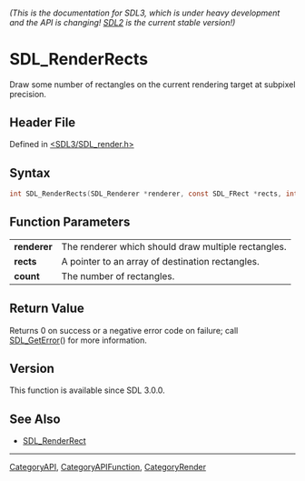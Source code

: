 ###### (This is the documentation for SDL3, which is under heavy development and the API is changing! [SDL2](https://wiki.libsdl.org/SDL2/) is the current stable version!)
# SDL_RenderRects

Draw some number of rectangles on the current rendering target at subpixel precision.

## Header File

Defined in [<SDL3/SDL_render.h>](https://github.com/libsdl-org/SDL/blob/main/include/SDL3/SDL_render.h)

## Syntax

```c
int SDL_RenderRects(SDL_Renderer *renderer, const SDL_FRect *rects, int count);
```

## Function Parameters

|                  |                                                     |
| ---------------- | --------------------------------------------------- |
| **renderer**     | The renderer which should draw multiple rectangles. |
| **rects**        | A pointer to an array of destination rectangles.    |
| **count**        | The number of rectangles.                           |

## Return Value

Returns 0 on success or a negative error code on failure; call
[SDL_GetError](SDL_GetError)() for more information.

## Version

This function is available since SDL 3.0.0.

## See Also

- [SDL_RenderRect](SDL_RenderRect)

----
[CategoryAPI](CategoryAPI), [CategoryAPIFunction](CategoryAPIFunction), [CategoryRender](CategoryRender)

